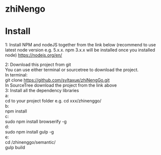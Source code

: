 # zhiNengo  


# Install  
1: Install NPM and nodeJS together from the link below (recommend to use latest node version e.g. 5.x.x. npm 3.x.x will be installed once you installed node)
https://nodejs.org/en/  

2:  Download this project from git   
You can use either terminal or sourcetree to download the project.   
In terminal:   
git clone https://github.com/syltaxue/zhiNengGo.git   
In SourceTree download the project from the link above   
3: Install all the dependency libraries   
  a:    
  cd to your project folder e.g. cd xxx/zhinenggo/   
  b:   
  npm install   
  c:  
  sudo npm install browserify -g   
  d:   
  sudo npm install gulp -g   
  e:   
  cd /zhinenggo/semantic/   
  gulp build   
